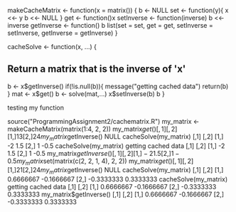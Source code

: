 
makeCacheMatrix <- function(x = matrix()) {
  b <- NULL
  set <- function(y){
  x <<- y
  b <<- NULL
  }
  get <- function()x
  setInverse <- function(inverse) b <<- inverse
  getInverse <- function() b 
  list(set = set, get = get, 
  setInverse = setInverse, 
  getInverse = getInverse)
}


cacheSolve <- function(x, ...) {
## Return a matrix that is the inverse of 'x'
  b <- x$getInverse()
  if(!is.null(b)){
  message("getting cached data")
  return(b)
  }
  mat <- x$get()
  b <- solve(mat,...)
  x$setInverse(b)
  b
}


testing my function

source("ProgrammingAssignment2/cachematrix.R")
my_matrix <- makeCacheMatrix(matrix(1:4, 2, 2))
my_matrix$get()
[,1] [,2]
[1,] 1 3
[2,] 2 4
my_matrix$getInverse()
NULL
cacheSolve(my_matrix)
[,1] [,2]
[1,] -2 1.5
[2,] 1 -0.5
cacheSolve(my_matrix)
getting cached data
[,1] [,2]
[1,] -2 1.5
[2,] 1 -0.5
my_matrix$getInverse()
[,1] [,2]
[1,] -2 1.5
[2,] 1 -0.5
my_matrix$set(matrix(c(2, 2, 1, 4), 2, 2))
my_matrix$get()
[,1] [,2]
[1,] 2 1
[2,] 2 4
my_matrix$getInverse()
NULL
cacheSolve(my_matrix)
[,1] [,2]
[1,] 0.6666667 -0.1666667
[2,] -0.3333333 0.3333333
cacheSolve(my_matrix)
getting cached data
[,1] [,2]
[1,] 0.6666667 -0.1666667
[2,] -0.3333333 0.3333333
my_matrix$getInverse()
[,1] [,2]
[1,] 0.6666667 -0.1666667
[2,] -0.3333333 0.3333333
